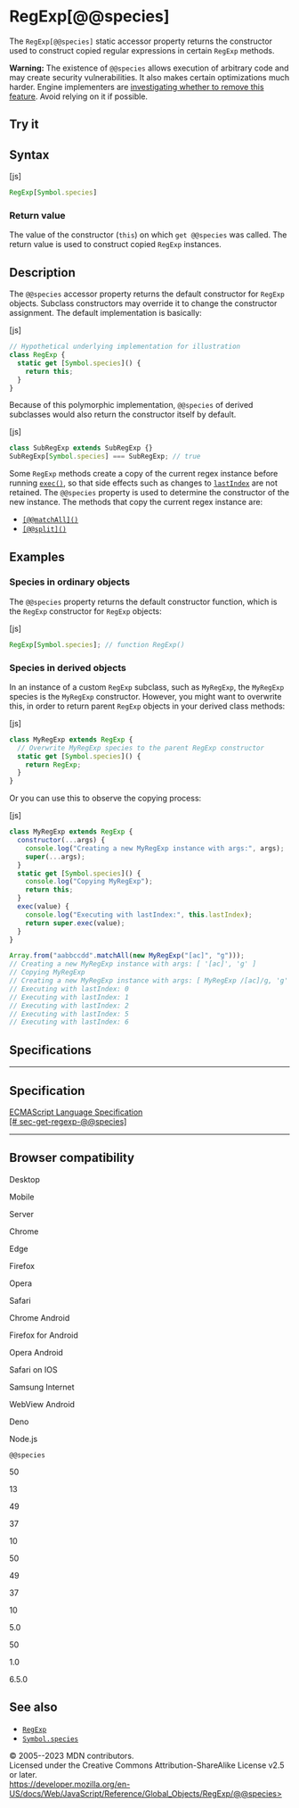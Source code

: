 RegExp\[@\@species\]
====================

 
The `RegExp[@@species]` static accessor property returns the constructor
used to construct copied regular expressions in certain `RegExp`
methods.

 
**Warning:** The existence of `@@species` allows execution of arbitrary
code and may create security vulnerabilities. It also makes certain
optimizations much harder. Engine implementers are [investigating
whether to remove this
feature](https://github.com/tc39/proposal-rm-builtin-subclassing). Avoid
relying on it if possible.



 
Try it 
------

 



 
Syntax
------

 
 
 
[js]


```js
RegExp[Symbol.species]
```




 
### Return value 

 
The value of the constructor (`this`) on which `get @@species` was
called. The return value is used to construct copied `RegExp` instances.



 
Description
-----------

 
The `@@species` accessor property returns the default constructor for
`RegExp` objects. Subclass constructors may override it to change the
constructor assignment. The default implementation is basically:

 
 
[js]


```js
// Hypothetical underlying implementation for illustration
class RegExp {
  static get [Symbol.species]() {
    return this;
  }
}
```


Because of this polymorphic implementation, `@@species` of derived
subclasses would also return the constructor itself by default.

 
 
[js]


```js
class SubRegExp extends SubRegExp {}
SubRegExp[Symbol.species] === SubRegExp; // true
```


Some `RegExp` methods create a copy of the current regex instance before
running [`exec()`](exec), so that side effects such as changes to
[`lastIndex`](lastindex) are not retained. The `@@species` property is
used to determine the constructor of the new instance. The methods that
copy the current regex instance are:

-   [`[@@matchAll]()`](@@matchall)
-   [`[@@split]()`](@@split)



 
Examples
--------


 
### Species in ordinary objects 

 
The `@@species` property returns the default constructor function, which
is the `RegExp` constructor for `RegExp` objects:

 
 
[js]


```js
RegExp[Symbol.species]; // function RegExp()
```




 
### Species in derived objects 

 
In an instance of a custom `RegExp` subclass, such as `MyRegExp`, the
`MyRegExp` species is the `MyRegExp` constructor. However, you might
want to overwrite this, in order to return parent `RegExp` objects in
your derived class methods:

 
 
[js]


```js
class MyRegExp extends RegExp {
  // Overwrite MyRegExp species to the parent RegExp constructor
  static get [Symbol.species]() {
    return RegExp;
  }
}
```


Or you can use this to observe the copying process:

 
 
[js]


```js
class MyRegExp extends RegExp {
  constructor(...args) {
    console.log("Creating a new MyRegExp instance with args:", args);
    super(...args);
  }
  static get [Symbol.species]() {
    console.log("Copying MyRegExp");
    return this;
  }
  exec(value) {
    console.log("Executing with lastIndex:", this.lastIndex);
    return super.exec(value);
  }
}

Array.from("aabbccdd".matchAll(new MyRegExp("[ac]", "g")));
// Creating a new MyRegExp instance with args: [ '[ac]', 'g' ]
// Copying MyRegExp
// Creating a new MyRegExp instance with args: [ MyRegExp /[ac]/g, 'g' ]
// Executing with lastIndex: 0
// Executing with lastIndex: 1
// Executing with lastIndex: 2
// Executing with lastIndex: 5
// Executing with lastIndex: 6
```




Specifications
--------------

 
  ----------------------------------------------------------------------------------------------------------------------
  Specification
  ----------------------------------------------------------------------------------------------------------------------
  [ECMAScript Language Specification\
  [\#
  sec-get-regexp-@\@species]](https://tc39.es/ecma262/multipage/text-processing.html#sec-get-regexp-@@species)

  ----------------------------------------------------------------------------------------------------------------------


Browser compatibility 
---------------------

 


Desktop

Mobile

Server

Chrome

Edge

Firefox

Opera

Safari

Chrome Android

Firefox for Android

Opera Android

Safari on IOS

Samsung Internet

WebView Android

Deno

Node.js

`@@species`

50

13

49

37

10

50

49

37

10

5.0

50

1.0

6.5.0

 
See also 
--------

 
-   [`RegExp`](../regexp)
-   [`Symbol.species`](../symbol/species)



 
© 2005--2023 MDN contributors.\
Licensed under the Creative Commons Attribution-ShareAlike License v2.5
or later.\
https://developer.mozilla.org/en-US/docs/Web/JavaScript/Reference/Global_Objects/RegExp/@@species>

